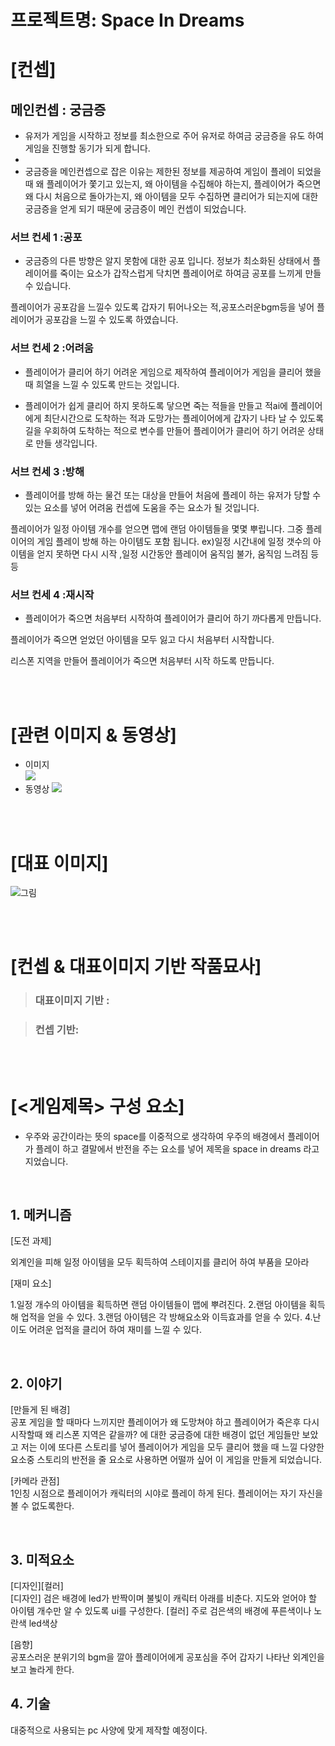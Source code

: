 # 프로젝트명: Space In Dreams

# [컨셉]

## 메인컨셉 : 궁금증 
- 유저가 게임을 시작하고 정보를 최소한으로 주어 유저로 하여금 궁금증을 유도 하여 게임을 진행할 동기가 되게 합니다.
- 
-  궁금증을 메인컨셉으로 잡은 이유는 제한된 정보를 제공하여 게임이 플레이 되었을때 왜 플레이어가 쫓기고 있는지, 왜 아이템을 수집해야 하는지, 플레이어가 죽으면 왜 다시 처음으로 돌아가는지,  왜 아이템을 모두 수집하면 클리어가 되는지에  대한 궁금증을 얻게 되기 때문에 궁금증이 메인 컨셉이 되었습니다.

### 서브 컨세 1 :공포

- 궁금증의 다른 방향은 알지 못함에 대한 공포 입니다.  정보가 최소화된 상태에서 플레이어를 죽이는 요소가  갑작스럽게 닥치면 플레이어로 하여금 공포를 느끼게 만들 수 있습니다.

플레이어가 공포감을 느낄수 있도록 갑자기 튀어나오는 적,공포스러운bgm등을 넣어 플레이어가 공포감을 느낄 수 있도록 하였습니다.

### 서브 컨세 2 :어려움

- 플레이어가 클리어 하기 어려운 게임으로 제작하여 플레이어가 게임을 클리어 했을 때 희열을 느낄 수 있도록 만드는 것입니다.

- 플레이어가 쉽게 클리어 하지 못하도록 닿으면 죽는 적들을 만들고 적ai에 플레이어에게 최단시간으로 도착하는 적과  도망가는 플레이어에게 갑자기 나타 날 수 있도록 길을 우회하여 도착하는 적으로 변수를 만들어 플레이어가 클리어 하기 어려운 상태로 만들 생각입니다.

### 서브 컨세 3 :방해

- 플레이어를 방해 하는 물건 또는 대상을 만들어 처음에 플레이 하는 유저가 당할 수 있는 요소를 넣어  어려움 컨셉에 도움을 주는 요소가 될 것입니다. 

플레이어가 일정 아이템 개수를 얻으면 맵에 랜덤 아이템들을 몇몇 뿌립니다. 그중 플레이어의 게임 플레이 방해 하는 아이템도 포함 됩니다.  ex)일정 시간내에 일정 갯수의 아이템을 얻지 못하면 다시 시작 ,일정 시간동안 플레이어 움직임 불가, 움직임 느려짐 등등 

### 서브 컨세 4 :재시작

- 플레이어가 죽으면 처음부터 시작하여  플레이어가 클리어 하기 까다롭게 만듭니다. 

플레이어가 죽으면 얻었던 아이템을 모두 잃고 다시 처음부터 시작합니다. 

리스폰 지역을 만들어 플레이어가 죽으면 처음부터 시작 하도록 만듭니다. 

<br><br>

# [관련 이미지 & 동영상]

- 이미지  
  <img src="choiwise.github.io/img/대표이미지.jpg">
- 동영상
  [![](./img/그림.png)](https://www.youtube.com/watch?v=5xy4n73WOMM)

<br><br>

# [대표 이미지]

![그림](choiwise/img/대표img.png)

<br><br>

# [컨셉 & 대표이미지 기반 작품묘사]

> ### 대표이미지 기반 :

> ### 컨셉 기반:

<br><br>

# [<게임제목> 구성 요소]

- 우주와 공간이라는 뜻의 space를 이중적으로 생각하여 우주의 배경에서 플레이어가 플레이 하고 결말에서 반전을 주는 요소를 넣어 제목을 space in dreams 라고 지었습니다.

<br>

## 1. 메커니즘

[도전 과제]

외계인을 피해  일정 아이템을 모두 획득하여 스테이지를 클리어 하여 부품을 모아라

[재미 요소]

1.일정 개수의 아이템을 획득하면 랜덤 아이템들이 맵에 뿌려진다.
2.랜덤 아이템을 획득해 업적을 얻을 수 있다. 
3.랜덤 아이템은 각 방해요소와 이득효과를 얻을 수 있다.
4.난이도 어려운 업적을 클리어 하여 재미를 느낄 수 있다. 

<br>

## 2. 이야기

[만들게 된 배경]  
공포 게임을 할 때마다 느끼지만 플레이어가 왜 도망쳐야 하고  플레이어가 죽은후 다시 시작할때 왜 리스폰 지역은 같을까? 에 대한 궁금증에 대한 배경이 없던 게임들만 보았고 저는 이에 또다른 스토리를 넣어 플레이어가 게임을 모두 클리어 했을 때 느낄 다양한 요소중 스토리의 반전을 줄 요소로 사용하면 어떨까 싶어 이 게임을 만들게 되었습니다.

[카메라 관점]  
1인칭 시점으로 플레이어가 캐릭터의 시야로 플레이 하게 된다. 플레이어는 자기 자신을 볼 수 없도록한다.

<br>

## 3. 미적요소

[디자인][컬러]  
[디자인] 검은 배경에 led가 반짝이며 불빛이 캐릭터 아래를 비춘다. 지도와 얻어야 할 아이템 개수만 알 수 있도록 ui를 구성한다.
[컬러] 주로 검은색의 배경에 푸른색이나 노란색 led색상

[음향]  
공포스러운 분위기의 bgm을 깔아 플레이어에게  공포심을 주어 갑자기 나타난 외계인을 보고  놀라게 한다.
<br>

## 4. 기술

대중적으로 사용되는 pc 사양에 맞게 제작할 예정이다. 



